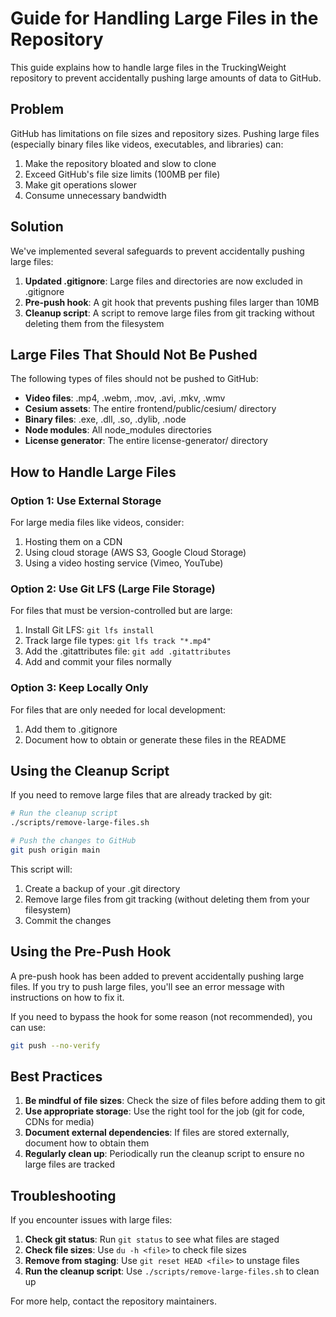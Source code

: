 # Guide for Handling Large Files in the Repository

This guide explains how to handle large files in the TruckingWeight repository to prevent accidentally pushing large amounts of data to GitHub.

## Problem

GitHub has limitations on file sizes and repository sizes. Pushing large files (especially binary files like videos, executables, and libraries) can:

1. Make the repository bloated and slow to clone
2. Exceed GitHub's file size limits (100MB per file)
3. Make git operations slower
4. Consume unnecessary bandwidth

## Solution

We've implemented several safeguards to prevent accidentally pushing large files:

1. **Updated .gitignore**: Large files and directories are now excluded in .gitignore
2. **Pre-push hook**: A git hook that prevents pushing files larger than 10MB
3. **Cleanup script**: A script to remove large files from git tracking without deleting them from the filesystem

## Large Files That Should Not Be Pushed

The following types of files should not be pushed to GitHub:

- **Video files**: .mp4, .webm, .mov, .avi, .mkv, .wmv
- **Cesium assets**: The entire frontend/public/cesium/ directory
- **Binary files**: .exe, .dll, .so, .dylib, .node
- **Node modules**: All node_modules directories
- **License generator**: The entire license-generator/ directory

## How to Handle Large Files

### Option 1: Use External Storage

For large media files like videos, consider:

1. Hosting them on a CDN
2. Using cloud storage (AWS S3, Google Cloud Storage)
3. Using a video hosting service (Vimeo, YouTube)

### Option 2: Use Git LFS (Large File Storage)

For files that must be version-controlled but are large:

1. Install Git LFS: `git lfs install`
2. Track large file types: `git lfs track "*.mp4"`
3. Add the .gitattributes file: `git add .gitattributes`
4. Add and commit your files normally

### Option 3: Keep Locally Only

For files that are only needed for local development:

1. Add them to .gitignore
2. Document how to obtain or generate these files in the README

## Using the Cleanup Script

If you need to remove large files that are already tracked by git:

```bash
# Run the cleanup script
./scripts/remove-large-files.sh

# Push the changes to GitHub
git push origin main
```

This script will:
1. Create a backup of your .git directory
2. Remove large files from git tracking (without deleting them from your filesystem)
3. Commit the changes

## Using the Pre-Push Hook

A pre-push hook has been added to prevent accidentally pushing large files. If you try to push large files, you'll see an error message with instructions on how to fix it.

If you need to bypass the hook for some reason (not recommended), you can use:

```bash
git push --no-verify
```

## Best Practices

1. **Be mindful of file sizes**: Check the size of files before adding them to git
2. **Use appropriate storage**: Use the right tool for the job (git for code, CDNs for media)
3. **Document external dependencies**: If files are stored externally, document how to obtain them
4. **Regularly clean up**: Periodically run the cleanup script to ensure no large files are tracked

## Troubleshooting

If you encounter issues with large files:

1. **Check git status**: Run `git status` to see what files are staged
2. **Check file sizes**: Use `du -h <file>` to check file sizes
3. **Remove from staging**: Use `git reset HEAD <file>` to unstage files
4. **Run the cleanup script**: Use `./scripts/remove-large-files.sh` to clean up

For more help, contact the repository maintainers.
